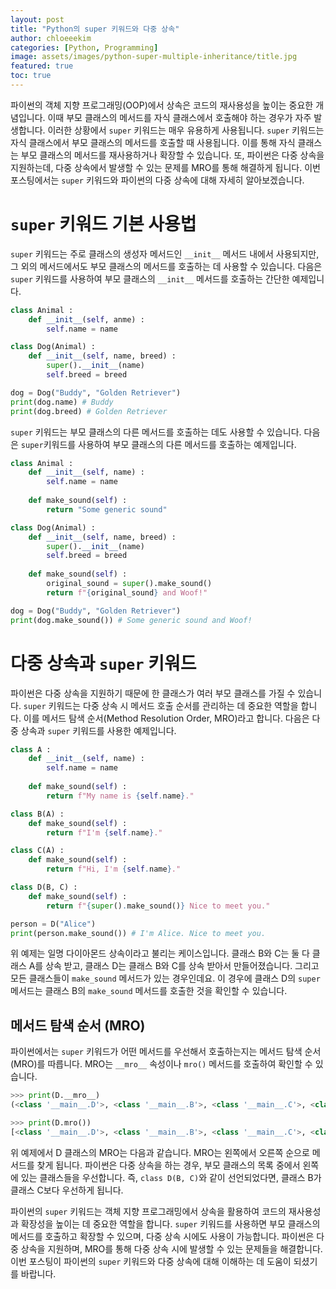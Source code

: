```yaml
---
layout: post
title: "Python의 super 키워드와 다중 상속"
author: chloeeekim
categories: [Python, Programming]
image: assets/images/python-super-multiple-inheritance/title.jpg
featured: true
toc: true
---
```


파이썬의 객체 지향 프로그래밍(OOP)에서 상속은 코드의 재사용성을 높이는 중요한 개념입니다. 이때 부모 클래스의 메서드를 자식 클래스에서 호출해야 하는 경우가 자주 발생합니다. 이러한 상황에서 `super` 키워드는 매우 유용하게 사용됩니다. `super` 키워드는 자식 클래스에서 부모 클래스의 메서드를 호출할 때 사용됩니다. 이를 통해 자식 클래스는 부모 클래스의 메서드를 재사용하거나 확장할 수 있습니다. 또, 파이썬은 다중 상속을 지원하는데, 다중 상속에서 발생할 수 있는 문제를 MRO를 통해 해결하게 됩니다. 이번 포스팅에서는 `super` 키워드와 파이썬의 다중 상속에 대해 자세히 알아보겠습니다.

# `super` 키워드 기본 사용법

`super` 키워드는 주로 클래스의 생성자 메서드인 `__init__` 메서드 내에서 사용되지만, 그 외의 메서드에서도 부모 클래스의 메서드를 호출하는 데 사용할 수 있습니다. 다음은 `super` 키워드를 사용하여 부모 클래스의 `__init__` 메서드를 호출하는 간단한 예제입니다.

```python
class Animal :
    def __init__(self, anme) :
        self.name = name

class Dog(Animal) :
    def __init__(self, name, breed) :
        super().__init__(name)
        self.breed = breed

dog = Dog("Buddy", "Golden Retriever")
print(dog.name) # Buddy
print(dog.breed) # Golden Retriever
```

`super` 키워드는 부모 클래스의 다른 메서드를 호출하는 데도 사용할 수 있습니다. 다음은 `super`키워드를 사용하여 부모 클래스의 다른 메서드를 호출하는 예제입니다.

```python
class Animal :
    def __init__(self, name) :
        self.name = name
    
    def make_sound(self) :
        return "Some generic sound"

class Dog(Animal) :
    def __init__(self, name, breed) :
        super().__init__(name)
        self.breed = breed
    
    def make_sound(self) :
        original_sound = super().make_sound()
        return f"{original_sound} and Woof!"

dog = Dog("Buddy", "Golden Retriever")
print(dog.make_sound()) # Some generic sound and Woof!
```

# 다중 상속과 `super` 키워드

파이썬은 다중 상속을 지원하기 때문에 한 클래스가 여러 부모 클래스를 가질 수 있습니다. `super` 키워드는 다중 상속 시 메서드 호출 순서를 관리하는 데 중요한 역할을 합니다. 이를 메서드 탐색 순서(Method Resolution Order, MRO)라고 합니다. 다음은 다중 상속과 `super` 키워드를 사용한 예제입니다.

```python
class A :
    def __init__(self, name) :
        self.name = name
    
    def make_sound(self) :
        return f"My name is {self.name}."

class B(A) :    
    def make_sound(self) :
        return f"I'm {self.name}."

class C(A) :    
    def make_sound(self) :
        return f"Hi, I'm {self.name}."

class D(B, C) :    
    def make_sound(self) :
        return f"{super().make_sound()} Nice to meet you."

person = D("Alice")
print(person.make_sound()) # I'm Alice. Nice to meet you.
```

위 예제는 일명 다이아몬드 상속이라고 불리는 케이스입니다. 클래스 B와 C는 둘 다 클래스 A를 상속 받고, 클래스 D는 클래스 B와 C를 상속 받아서 만들어졌습니다. 그리고 모든 클래스들이 `make_sound` 메서드가 있는 경우인데요. 이 경우에 클래스 D의 `super` 메서드는 클래스 B의 `make_sound` 메서드를 호출한 것을 확인할 수 있습니다.

## 메서드 탐색 순서 (MRO)

파이썬에서는 `super` 키워드가 어떤 메서드를 우선해서 호출하는지는 메서드 탐색 순서(MRO)를 따릅니다. MRO는 `__mro__` 속성이나 `mro()` 메서드를 호출하여 확인할 수 있습니다.

```python
>>> print(D.__mro__)
(<class '__main__.D'>, <class '__main__.B'>, <class '__main__.C'>, <class '__main__.A'>, <class 'object'>)

>>> print(D.mro())
[<class '__main__.D'>, <class '__main__.B'>, <class '__main__.C'>, <class '__main__.A'>, <class 'object'>]
```

위 예제에서 D 클래스의 MRO는 다음과 같습니다. MRO는 왼쪽에서 오른쪽 순으로 메서드를 찾게 됩니다. 파이썬은 다중 상속을 하는 경우, 부모 클래스의 목록 중에서 왼쪽에 있는 클래스들을 우선합니다. 즉, `class D(B, C)`와 같이 선언되었다면, 클래스 B가 클래스 C보다 우선하게 됩니다.

파이썬의 `super` 키워드는 객체 지향 프로그래밍에서 상속을 활용하여 코드의 재사용성과 확장성을 높이는 데 중요한 역할을 합니다. `super` 키워드를 사용하면 부모 클래스의 메서드를 호출하고 확장할 수 있으며, 다중 상속 시에도 사용이 가능합니다. 파이썬은 다중 상속을 지원하며, MRO를 통해 다중 상속 시에 발생할 수 있는 문제들을 해결합니다. 이번 포스팅이 파이썬의 `super` 키워드와 다중 상속에 대해 이해하는 데 도움이 되셨기를 바랍니다.
